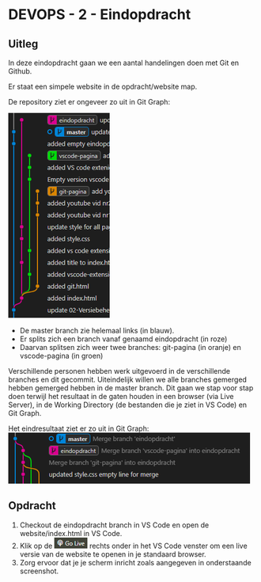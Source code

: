 # DEVOPS - 2 - Eindopdracht

## Uitleg

In deze eindopdracht gaan we een aantal handelingen doen met Git en Github.

Er staat een simpele website in de opdracht/website map.

De repository ziet er ongeveer zo uit in Git Graph:

![](img/premerge-state.png)

* De master branch zie helemaal links (in blauw).
* Er splits zich een branch vanaf genaamd eindopdracht (in roze)
* Daarvan splitsen zich weer twee branches: git-pagina (in oranje) en vscode-pagina (in groen)

Verschillende personen hebben werk uitgevoerd in de verschillende branches en dit gecommit. Uiteindelijk willen we alle branches gemerged hebben gemerged hebben in de master branch. Dit gaan we stap voor stap doen terwijl het resultaat in de gaten houden in een browser (via Live Server), in de Working Directory (de bestanden die je ziet in VS Code) en Git Graph.

Het eindresultaat ziet er zo uit in Git Graph:
![](img/eindres-merged-branches.png)



## Opdracht

1. Checkout de eindopdracht branch in VS Code en open de website/index.html in VS Code.
2. Klik op de ![](img/btn-go-live.png) rechts onder in het VS Code venster om een live versie van de website te openen in je standaard browser.
3. Zorg ervoor dat je je scherm inricht zoals aangegeven in onderstaande screenshot. 

